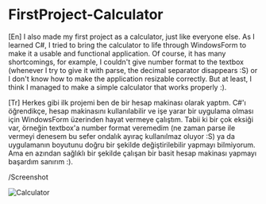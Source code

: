 # FirstProject-Calculator
[En]
I also made my first project as a calculator, just like everyone else. 
As I learned C#, I tried to bring the calculator to life through WindowsForm to make it a usable and functional application. Of course, it has many shortcomings, for example, I couldn't give number format to the textbox (whenever I try to give it with parse, the decimal separator disappears :S) or I don't know how to make the application resizable correctly. 
But at least, I think I managed to make a simple calculator that works properly :).

[Tr]
Herkes gibi ilk projemi ben de bir hesap makinası olarak yaptım. 
C#'ı öğrendikçe, hesap makinasını kullanılabilir ve işe yarar bir uygulama olması için WindowsForm üzerinden hayat vermeye çalıştım. Tabii ki bir çok eksiği var, örneğin textbox'a number format veremedim (ne zaman parse ile vermeyi denesem bu sefer ondalık ayıraç kullanılmaz oluyor :S) ya da uygulamanın boyutunu doğru bir şekilde değiştirilebilir yapmayı bilmiyorum. Ama en azından sağlıklı bir şekilde çalışan bir basit hesap makinası yapmayı başardım sanırım :).

/Screenshot

![Calculator](https://user-images.githubusercontent.com/129261873/228528338-84785a0d-4bce-4461-9544-ca91a83ee48d.png)
